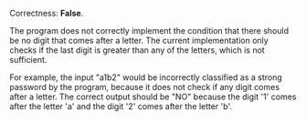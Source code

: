 Correctness: **False**.

The program does not correctly implement the condition that there should be no digit that comes after a letter. The current implementation only checks if the last digit is greater than any of the letters, which is not sufficient. 

For example, the input "a1b2" would be incorrectly classified as a strong password by the program, because it does not check if any digit comes after a letter. The correct output should be "NO" because the digit '1' comes after the letter 'a' and the digit '2' comes after the letter 'b'.